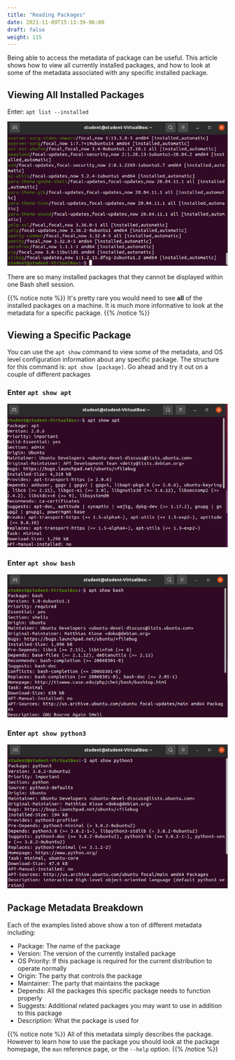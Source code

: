 ```yaml
---
title: "Reading Packages"
date: 2021-11-09T15:13:39-06:00
draft: false
weight: 115
---
```


Being able to access the metadata of package can be useful. This article shows how to view all currently installed packages, and how to look at some of the metadata associated with any specific installed package.

## Viewing All Installed Packages

Enter: `apt list --installed`

![apt list --installed](pictures/apt-list-installed.png?classes=border)

There are so many installed packages that they cannot be displayed within one Bash shell session.

{{% notice note %}}
It's pretty rare you would need to see **all** of the installed packages on a machine. It is much more informative to look at the metadata for a specific package.
{{% /notice %}}

## Viewing a Specific Package

You can use the `apt show` command to view some of the metadata, and OS level configuration information about any specific package. The structure for this command is: `apt show [package]`. Go ahead and try it out on a couple of different packages

### Enter `apt show apt`

![apt show apt](pictures/apt-show-apt.png?classes=border)

### Enter `apt show bash`

![apt show bash](pictures/apt-show-bash.png?classes=border)

### Enter `apt show python3`

![apt show python3](pictures/apt-show-python3.png?classes=border)

## Package Metadata Breakdown

Each of the examples listed above show a ton of different metadata including:

- Package: The name of the package
- Version: The version of the currently installed package
- OS Priority: If this package is required for the current distribution to operate normally
- Origin: The party that controls the package
- Maintainer: The party that maintains the package
- Depends: All the packages this specific package needs to function properly
- Suggests: Additional related packages you may want to use in addition to this package
- Description: What the package is used for

{{% notice note %}}
All of this metadata simply describes the package. However to learn how to use the package you should look at the package homepage, the `man` reference page, or the ``--help`` option.
{{% /notice %}}
